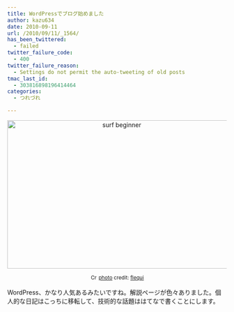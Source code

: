 ```yaml
---
title: WordPressでブログ始めました
author: kazu634
date: 2010-09-11
url: /2010/09/11/_1564/
has_been_twittered:
  - failed
twitter_failure_code:
  - 400
twitter_failure_reason:
  - Settings do not permit the auto-tweeting of old posts
tmac_last_id:
  - 303816898196414464
categories:
  - つれづれ

---
```

<p style="text-align: center;">
<a href="http://blog.kazu634.com/2010/09/11/wordpress%e3%81%a7%e3%83%96%e3%83%ad%e3%82%b0%e5%a7%8b%e3%82%81%e3%81%be%e3%81%97%e3%81%9f/surf-beginner/" onclick="__gaTracker('send', 'event', 'outbound-article', 'http://blog.kazu634.com/2010/09/11/wordpress%e3%81%a7%e3%83%96%e3%83%ad%e3%82%b0%e5%a7%8b%e3%82%81%e3%81%be%e3%81%97%e3%81%9f/surf-beginner/', '');" title="surf beginner"><img class="attachment-large aligncenter wp-image-761" title="surf beginner" src="http://blog.kazu634.com/wp-content/uploads/2012/06/surf-beginner.jpg" alt="surf beginner" width="510" height="340" srcset="http://blog.kazu634.com/wp-content/uploads/2012/06/surf-beginner-300x200.jpg 300w, http://blog.kazu634.com/wp-content/uploads/2012/06/surf-beginner.jpg 1024w" sizes="(max-width: 510px) 100vw, 510px" /></a>
</p>

<p style="text-align: center;">
<small><a href="http://creativecommons.org/licenses/by/2.0/" onclick="__gaTracker('send', 'event', 'outbound-article', 'http://creativecommons.org/licenses/by/2.0/', '');" title="Attribution License"  target="_blank"><img src="http://sakura-vps/~kazu634/wp-content/plugins/photo-dropper/images/cc.png" border="0" alt="Creative Commons License" width="16" height="16" align="absmiddle" /></a> <a href="http://www.photodropper.com/photos/" onclick="__gaTracker('send', 'event', 'outbound-article', 'http://www.photodropper.com/photos/', 'photo');" target="_blank">photo</a> credit: <a href="http://www.flickr.com/photos/83085326@N00/4909120125/" onclick="__gaTracker('send', 'event', 'outbound-article', 'http://www.flickr.com/photos/83085326@N00/4909120125/', 'flequi');" title="flequi"  target="_blank">flequi</a></small>
</p>

<p style="text-align: left;">
  WordPress、かなり人気あるみたいですね。解説ページが色々ありました。個人的な日記はこっちに移転して、技術的な話題ははてなで書くことにします。
</p>